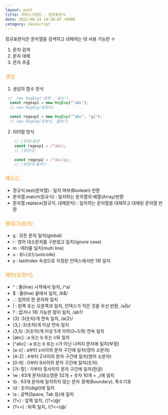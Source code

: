 ```yaml
---
layout: post
title: 자바스크립트 - 정규표현식
date: 2022-06-24 14:30:07 +0900
category: Javascript
---
```

 
정규표현식은 문자열을 검색하고 대체하는 데 사용 가능한 ㅇ
1. 문자 검색
2. 문자 대체
3. 문자 추출




### <span style="color:#febc68;font-weight:bold">생성</span> 
1. 생성자 함수 방식
  ```javascript
   //  new RegExp('표현','옵션')
    const regexp1 = new RegExp("^abc");
    // new RegExg(표현식)

    const regexp2 = new RegExp("^abc", "gi");
    // new RegExg(표현식, 플래그)
  ```
2. 리터럴 방식
```javascript
    // /표현/옵션
    const regexp1 = /^abc/;
    // /표현식/

    const regexp2 = /^abc/gi;
    // /표현식/플래그
```
### <span style="color:#febc68;font-weight:bold">메소드</span> 
- 정규식.test(문자열) : 일치 여부(Boolean) 반환
- 문자열.match(정규식) : 일치하는 문자열의 배열(Array)반환
- 문자열.replace(정규식, 대체문자) : 일치하는 문자열을 대체하고 대체된 문자열 반환

### <span style="color:#febc68;font-weight:bold">플래그(옵션)</span> 

- g : 모든 문자 일치(global)
- i : 영어 대소문자를 구분않고 일치(ignore case)
- m : 여러줄 일치(multi line)
- u : 유니코드(unicode)
- y : lastIndex 속성으로 지정된 인덱스에서만 1회 일치


### <span style="color:#febc68;font-weight:bold">패턴(표현식)</span> 
- ^ : 줄(line) 시작에서 일치, /^a/
- $ : 줄(line) 끝에서 일치, /b$/
- . : 임의의 한 문자와 일치
- | : 왼쪽 또는 오른쪽과 일치, 인덱스가 작은 것을 우선 반환, /a|b/
- ? : 없거나 1회 가능한 많이 일치, /ab?/
- {3} :3(숫자)개 연속 일치, /a{2}/
- {3,} :3(숫자)개 이상 연속 일치
- {3,5} :3(숫자)개 이상 5개 이하(3~5개) 연속 일치 
- [abc] : a 또는 b 또는 c와 일치
- [^abc] : a 또는 b 또는 c가 아닌 나머지 문자에 일치(부정)
- [a-z] : a부터 z사이의 문자 구간에 일치(영어 소문자)
- [A-Z] : A부터 Z사이의 문자 구간에 일치(영어 소문자)
- [0-9] : 0부터 9사이의 문자 구간에 일치(숫자)
- [가-힣] : 가부터 힣사이의 문자 구간에 일치(한글)
- \w : 63개 문자(대소영문 52개 + 숫자 10개 + _)에 일치
- \b : 63개 문자에 일치하지 않는 문자 경계(Boundary), 특수기호
- \d : 숫자(digit)에 일치
- \s : 공백(Space, Tab 등)에 일치
- (?=) : 앞쪽 일치, /(?=)@/ 
- (?<=) : 뒤쪽 일치, /(?<=)@/ 



